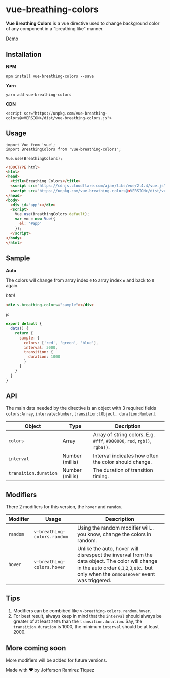 # vue-breathing-colors
**Vue Breathing Colors** is a vue directive used to change background color of any component in a "breathing like" manner.

[Demo](https://mycurelabs.github.io/vue-breathing-colors/)

## Installation

**NPM**

`npm install vue-breathing-colors --save`

**Yarn**

`yarn add vue-breathing-colors`

**CDN**

`<script scr="https://unpkg.com/vue-breathing-colors@<VERSION>/dist/vue-breathing-colors.js">`

## Usage

```javscript
import Vue from 'vue';
import BreathingColors from 'vue-breathing-colors';

Vue.use(BreathingColors);
```

```html
<!DOCTYPE html>
<html>
<head>
  <title>Breathing Colors</title>
  <script src="https://cdnjs.cloudflare.com/ajax/libs/vue/2.4.4/vue.js"></script>
  <script src="https://unpkg.com/vue-breathing-colors@<VERSION>/dist/vue-breathing-colors.js"></script>
</head>
<body>
  <div id="app"></div>
  <script>
    Vue.use(BreathingColors.default);
    var vm = new Vue({
      el: '#app'
    });
  </script>
</body>
</html>
```

## Sample

**Auto**

The colors will change from array index `0` to array index `n` and back to `0` again.

*html*
```html
<div v-breathing-colors="sample"></div>
```

*js*
```javascript
export default {
  data() {
    return {
      sample: {
        colors: ['red', 'green', 'blue'],
        interval: 3000,
        transition: {
          duration: 1000
        }
      }
    }
  }
}
```

## API

The main data needed by the directive is an object with 3 required fields `colors:Array`, `intervale:Number`, `transition:[Object, duration:Number]`.

| Object | Type | Decription |
| ------ | ---- | ---------- |
| `colors` | Array | Array of string colors. E.g. `#fff`, `#000000`, `red`, `rgb()`, `rgba()`.
| `interval` | Number (millis) | Interval indicates how often the color should change. |
| `transition.duration` | Number (millis) | The duration of transition timing. |

## Modifiers

There 2 modifiers for this version, the `hover` and `random`.

| Modifier | Usage | Description |
| -------- | ----- | ----------- |
| `random` | `v-breathing-colors.random` | Using the random modifier will... you know, change the colors in random. |
| `hover` | `v-breathing-colors.hover` | Unlike the auto, hover will disrespect the inverval from the data object. The color will change in the auto order `0`,`1`,`2`,`3`,etc.. but only when the `onmouseover` event was triggered. |

## Tips

1. Modifiers can be combibed like `v-breathing-colors.random.hover`.
2. For best result, always keep in mind that the `interval` should always be greater of at least `200%` than the `transition.duration`. Say, the `transition.duration` is 1000, the minimum `interval` should be at least 2000.

## More coming soon

More modifiers will be added for future versions. 

Made with :heart: by Jofferson Ramirez Tiquez
